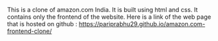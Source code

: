  This is a clone of amazon.com India. It is built using html and css. It contains only the frontend of the website.
 Here is a link of the web page that is hosted on github :
 https://pariprabhu29.github.io/amazon.com-frontend-clone/

